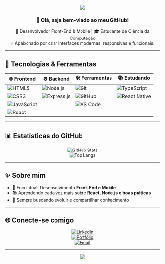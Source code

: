 <!-- Banner animado -->
<p align="center">
  <img src="https://capsule-render.vercel.app/api?type=waving&color=6A5ACD&height=200&section=header&text=Matheus%20Felipe&fontSize=40&fontColor=fff&animation=fadeIn&fontAlignY=35" />
</p>

<!-- Apresentação -->
<h3 align="center">👋 Olá, seja bem-vindo ao meu GitHub!</h3>
<p align="center">
  🚀 Desenvolvedor Front-End & Mobile | 🎓 Estudante de Ciência da Computação <br/>
  💡 Apaixonado por criar interfaces modernas, responsivas e funcionais.
</p>

---


## 🚀 Tecnologias & Ferramentas  

<div align="center">

| 🌐 Frontend | ⚙️ Backend | 🛠️ Ferramentas | 📚 Estudando |
|-------------|------------|----------------|--------------|
| ![HTML5](https://img.shields.io/badge/-HTML5-E34F26?style=for-the-badge&logo=html5&logoColor=white) | ![Node.js](https://img.shields.io/badge/-Node.js-339933?style=for-the-badge&logo=node.js&logoColor=white) | ![Git](https://img.shields.io/badge/-Git-F05032?style=for-the-badge&logo=git&logoColor=white) | ![TypeScript](https://img.shields.io/badge/-TypeScript-3178C6?style=for-the-badge&logo=typescript&logoColor=white) |
| ![CSS3](https://img.shields.io/badge/-CSS3-1572B6?style=for-the-badge&logo=css3&logoColor=white) | ![Express.js](https://img.shields.io/badge/-Express.js-000?style=for-the-badge&logo=express&logoColor=white) | ![GitHub](https://img.shields.io/badge/-GitHub-181717?style=for-the-badge&logo=github&logoColor=white) | ![React Native](https://img.shields.io/badge/-React%20Native-61DAFB?style=for-the-badge&logo=react&logoColor=000) |
| ![JavaScript](https://img.shields.io/badge/-JavaScript-F7DF1E?style=for-the-badge&logo=javascript&logoColor=000) |            | ![VS Code](https://img.shields.io/badge/-VS%20Code-007ACC?style=for-the-badge&logo=visualstudiocode&logoColor=white) |              |
| ![React](https://img.shields.io/badge/-React-61DAFB?style=for-the-badge&logo=react&logoColor=000) |            |                |              |

</div>



---

## 📊 Estatísticas do GitHub
<div align="center">

![GitHub Stats](https://github-readme-stats.vercel.app/api?username=SeuUsuarioGitHub&show_icons=true&theme=radical&hide_border=true&bg_color=0D1117&title_color=6A5ACD&icon_color=6A5ACD)  
![Top Langs](https://github-readme-stats.vercel.app/api/top-langs/?username=SeuUsuarioGitHub&layout=compact&theme=radical&hide_border=true&bg_color=0D1117&title_color=6A5ACD)  

</div>

---

## ✨ Sobre mim
- 🎯 Foco atual: Desenvolvimento **Front-End e Mobile**  
- 📚 Aprendendo cada vez mais sobre **React, Node.js e boas práticas**  
- 🌱 Sempre buscando evoluir e compartilhar conhecimento  

---

## 🌐 Conecte-se comigo
<div align="center">

[![LinkedIn](https://img.shields.io/badge/LinkedIn-0A66C2?style=for-the-badge&logo=linkedin&logoColor=white)](https://www.linkedin.com/in/seu-linkedin)  
[![Portfólio](https://img.shields.io/badge/Portfólio-000?style=for-the-badge&logo=vercel&logoColor=white)](https://seu-portfolio.com)  
[![Email](https://img.shields.io/badge/Email-D14836?style=for-the-badge&logo=gmail&logoColor=white)](mailto:seuemail@gmail.com)  

</div>

---

<!-- Rodapé com animação -->
<p align="center">
  <img src="https://capsule-render.vercel.app/api?type=waving&color=6A5ACD&height=120&section=footer"/>
</p>
